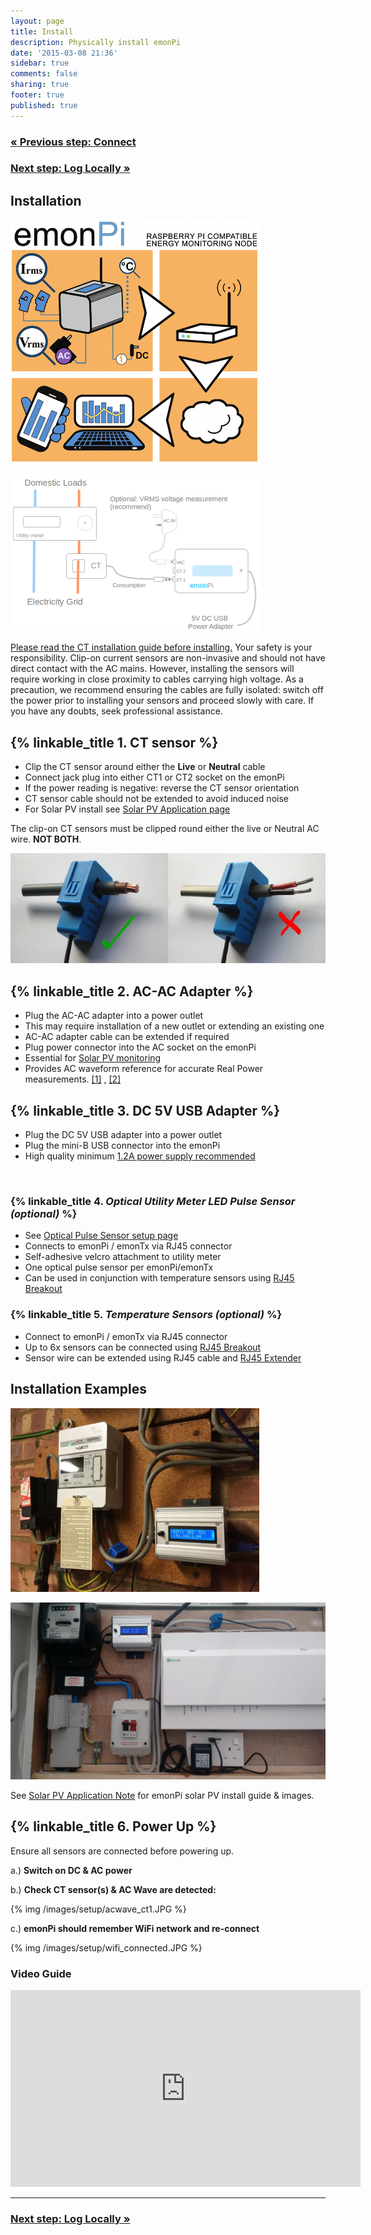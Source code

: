 ```yaml
---
layout: page
title: Install
description: Physically install emonPi
date: '2015-03-08 21:36'
sidebar: true
comments: false
sharing: true
footer: true
published: true
---
```

### [&laquo; Previous step: Connect](/setup/connect/)

### [Next step: Log Locally &raquo;](/setup/local/)

## Installation

![emonpi install digram](/images/setup/emonpilabel.png)

![emonpi install](/images/setup/emonPi_install_diagram.png)

<p class='note warning'>
<a href="https://openenergymonitor.org/emon/Current_Transformer_Installation">Please read the CT installation guide before installing.</a>
Your safety is your responsibility. Clip-on current sensors are non-invasive and should not have direct contact with the AC mains. However, installing the sensors will require working in close proximity to cables carrying high voltage. As a precaution, we recommend ensuring the cables are fully isolated: switch off the power prior to installing your sensors and proceed slowly with care. If you have any doubts, seek professional assistance.
</p>

## {% linkable_title 1. **CT sensor** %}

- Clip the CT sensor around either the **Live** or **Neutral** cable
- Connect jack plug into either CT1 or CT2 socket on the emonPi
- If the power reading is negative: reverse the CT sensor orientation
- CT sensor cable should not be extended to avoid induced noise
- For Solar PV install see [Solar PV Application page](/applications/solar-pv/#sensor-installation)

<p class='note'>
The clip-on CT sensors must be clipped round either the live or Neutral AC wire. <strong>NOT BOTH</strong>.
</p>

![CT sensor installation ](/images/applications/solar-pv/ctinstall.jpg)



## {% linkable_title 2. **AC-AC Adapter** %}
- Plug the AC-AC adapter into a power outlet
- This may require installation of a new outlet or extending an existing one
- AC-AC adapter cable can be extended if required
- Plug power connector into the AC socket on the emonPi
- Essential for [Solar PV monitoring](/applications/solar-pv/#sensor-installation)
- Provides AC waveform reference for accurate Real Power measurements. [[1]](http://openenergymonitor.org/emon/applications/homeenergy) , [[2]](http://openenergymonitor.org/emon/buildingblocks)



## {% linkable_title 3. **DC 5V USB Adapter** %}
- Plug the DC 5V USB adapter into a power outlet
- Plug the mini-B USB connector into the emonPi
- High quality minimum [1.2A power supply recommended](https://shop.openenergymonitor.com/power-supplies/)

<br>

### {% linkable_title 4. *Optical Utility Meter LED Pulse Sensor (optional)* %}
- See [Optical Pulse Sensor setup page](http://openenergymonitor.org/emon/opticalpulsesensor)
- Connects to emonPi / emonTx via RJ45 connector
- Self-adhesive velcro attachment to utility meter
- One optical pulse sensor per emonPi/emonTx
- Can be used in conjunction with temperature sensors using [RJ45 Breakout](http://shop.openenergymonitor.com/rj45-expander-for-ds18b20-pulse-sensors/)


### {% linkable_title 5. *Temperature Sensors (optional)* %}
- Connect to emonPi / emonTx via RJ45 connector
- Up to 6x sensors can be connected using [RJ45 Breakout](http://shop.openenergymonitor.com/rj45-expander-for-ds18b20-pulse-sensors/)
- Sensor wire can be extended using RJ45 cable and [RJ45 Extender](http://shop.openenergymonitor.com/rj45-extender/)

## Installation Examples 

![home energy](/images/applications/home-energy/home-energy-emonpi-install.jpg)

![home energy](/images/applications/home-energy/emonpi-install2.jpg)

See [Solar PV Application Note](applications/solar-pv/) for emonPi solar PV install guide & images.

## {% linkable_title 6. Power Up %}


<p class='note'>
Ensure all sensors are connected before powering up.
</p>


a.) **Switch on DC & AC power**

b.) **Check CT sensor(s) & AC Wave are detected:**

{% img /images/setup/acwave_ct1.JPG %}

c.) **emonPi should remember WiFi network and re-connect**

{% img /images/setup/wifi_connected.JPG %}


### Video Guide
<div class='videoWrapper'>
<iframe width="560" height="315" src="https://www.youtube.com/embed/6SB4fRYQjno" frameborder="0" allowfullscreen></iframe>
</div>

***

### [Next step: Log Locally &raquo;](/setup/local/)
